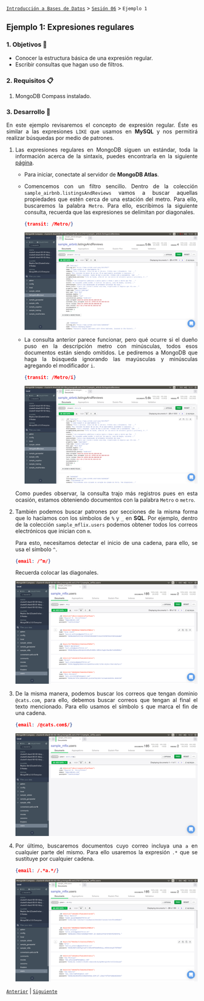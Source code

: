 [`Introducción a Bases de Datos`](../../Readme.md) > [`Sesión 06`](../Readme.md) > `Ejemplo 1`

## Ejemplo 1: Expresiones regulares

<div style="text-align: justify;">

### 1. Objetivos :dart: 

- Conocer la estructura básica de una expresión regular.
- Escribir consultas que hagan uso de filtros.

### 2. Requisitos :clipboard:

1. MongoDB Compass instalado.

### 3. Desarrollo :rocket:

En este ejemplo revisaremos el concepto de expresión regular. Éste es similar a las expresiones `LIKE` que usamos en __MySQL__ y nos permitirá realizar búsquedas por medio de patrones. 

1. Las expresiones regulares en MongoDB siguen un estándar, toda la información acerca de la sintaxis, puedes encontrarla en la siguiente [página](https://www.w3schools.com/jsref/jsref_obj_regexp.asp).

   - Para iniciar, conectate al servidor de __MongoDB Atlas__.
   
   - Comencemos con un filtro sencillo. Dentro de la colección `sample_airbnb.listingsAndReviews` vamos a buscar aquellas propiedades que estén cerca de una estación del metro. Para ello, buscaremos la palabra `Metro`. Para ello, escribimos la siguiente consulta, recuerda que las expresiones se delimitan por diagonales.
   
      ```json
      {transit: /Metro/}
      ```
      
      ![imagen](imagenes/imagen1.png)
      
   - La consulta anterior parece funcionar, pero qué ocurre si el dueño puso en la descripción metro con minúsculas, todos esos documentos están siendo omitidos. Le pediremos a MongoDB que haga la búsqueda ignorando las mayúsculas y minúsculas agregando el modificador `i`.
   
      ```json
      {transit: /Metro/i}
      ```
      
      ![imagen](imagenes/imagen2.png)
      
   Como puedes observar, la consulta trajo más registros pues en esta ocasión, estamos obteniendo documentos con la palabra `Metro` o `metro`.   

2. También podemos buscar patrones por secciones de la misma forma que lo hacíamos con los símbolos de `%` y `_` en __SQL__. Por ejemplo, dentro de la colección `sample_mflix.users` podemos obtener todos los correos electrónicos que inician con `m`. 

   Para esto, necesitamos detectar el inicio de una cadena, para ello, se usa el símbolo `^`.
   
   ```json
   {email: /^m/}
   ```
   
   Recuerda colocar las diagonales.
   
   ![imagen](imagenes/imagen3.png)
   
3. De la misma manera, podemos buscar los correos que tengan dominio `@cats.com`, para ello, debemos buscar correos que tengan al final el texto mencionado. Para ello usamos el símbolo `$` que marca el fin de una cadena.

   ```json
   {email: /@cats.com$/}
   ```
   
   ![imagen](imagenes/imagen4.png)
   
4. Por último, buscaremos documentos cuyo correo incluya una `a` en cualquier parte del mismo. Para ello usaremos la expresión `.*` que se sustituye por cualquier cadena.

   ```json
   {email: /.*a.*/}
   ```
   
   ![imagen](imagenes/imagen5.png)  

[`Anterior`](../Readme.md#expresiones-regulares) | [`Siguiente`](../Reto-01/Readme.md)

</div>
